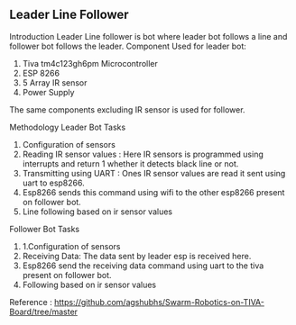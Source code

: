 ## Leader Line Follower
Introduction
Leader Line follower is bot where leader bot follows a line and follower bot follows the leader.
Component Used for leader bot:

1. Tiva tm4c123gh6pm Microcontroller
2. ESP 8266
3. 5 Array IR sensor
4. Power Supply


The same components excluding IR sensor is used for follower.

Methodology
Leader Bot Tasks
1. Configuration of sensors
2. Reading IR sensor values : Here IR sensors is programmed using interrupts and return 1
 whether it detects black line or not.
3. Transmitting using UART : Ones IR sensor values are read it sent using uart to esp8266.
4. Esp8266 sends this command using wifi to the other esp8266 present on follower bot.
5. Line following based on ir sensor values


Follower Bot Tasks
1. 1.Configuration of sensors
2. Receiving Data: The data sent by leader esp is received here.
3. Esp8266 send the receiving data command using uart to the tiva present on follower bot.
4. Following based on ir sensor values


Reference : https://github.com/agshubhs/Swarm-Robotics-on-TIVA-Board/tree/master
